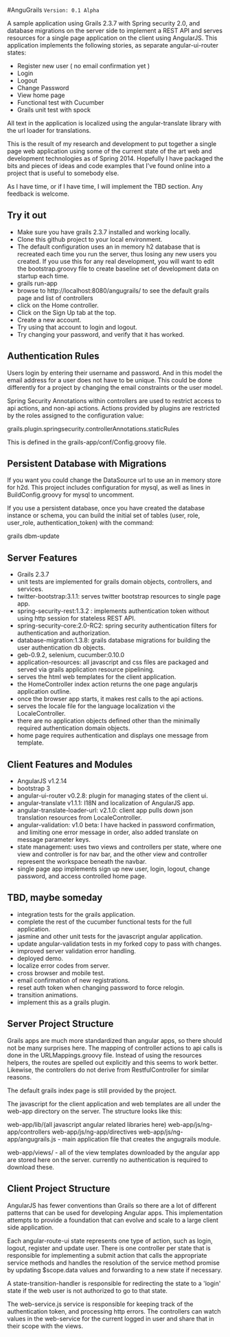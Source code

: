 #AnguGrails
`Version: 0.1 Alpha`

A sample application using Grails 2.3.7 with Spring security 2.0, and database migrations on the server side to implement a REST API and serves
resources for a single page application on the client using AngularJS. This application implements the following
stories, as separate angular-ui-router states:

  * Register new user ( no email confirmation yet )
  * Login
  * Logout
  * Change Password
  * View home page
  * Functional test with Cucumber
  * Grails unit test with spock

All text in the application is localized using the angular-translate library with the url loader for
translations.

This is the result of my research and development to put together a single page web application using some of the current state of the art web and development
technologies as of Spring 2014. Hopefully I have packaged the bits and pieces of ideas and code examples
that I've found online into a project that is useful to somebody else.

As I have time, or if I have time, I will implement the TBD section. Any feedback is welcome.


Try it out
-----------

  * Make sure you have grails 2.3.7 installed and working locally.
  * Clone this github project to your local environment.
  * The default configuration uses an in memory h2 database that is recreated each time you run the server,
    thus losing any new users you created. If you use this for any real development, you will want to edit
    the bootstrap.groovy file to create baseline set of development data on startup each time.
  * grails run-app
  * browse to http://localhost:8080/angugrails/ to see the default grails page and list of controllers
  * click on the Home controller.
  * Click on the Sign Up tab at the top.
  * Create a new account.
  * Try using that account to login and logout.
  * Try changing your password, and verify that it has worked.


Authentication Rules
--------------------

Users login by entering their username and password. And in this model the email address for a user does not have
to be unique. This could be done differently for a project by changing the email constraints or the user model.

Spring Security Annotations within controllers are used to restrict access to api actions, and non-api actions.
Actions provided by plugins are restricted by the roles assigned to the configuration value:

grails.plugin.springsecurity.controllerAnnotations.staticRules

This is defined in the grails-app/conf/Config.groovy file.


Persistent Database with Migrations
-----------------------------------

If you want you could change the DataSource url to use an in memory store for h2d. This project includes configuration
for mysql, as well as lines in BuildConfig.groovy for mysql to uncomment.

If you use a persistent database, once you have created the database instance or schema, you can build the
initial set of tables (user, role, user_role, authentication_token) with the command:

grails dbm-update



Server Features
----------------

  * Grails 2.3.7
  * unit tests are implemented for grails domain objects, controllers, and services.
  * twitter-bootstrap:3.1.1: serves twitter bootstrap resources to single page app.
  * spring-security-rest:1.3.2 : implements authentication token without using http session for stateless REST API.
  * spring-security-core:2.0-RC2: spring security authentication filters for authentication and authorization.
  * database-migration:1.3.8: grails database migrations for building the user authentication db objects.
  * geb-0.9.2, selenium, cucumber:0.10.0
  * application-resources: all javascript and css files are packaged and served via grails application resource pipelining.
  * serves the html web templates for the client application.
  * the HomeController index action returns the one page angularjs application outline.
  * once the browser app starts, it makes rest calls to the api actions.
  * serves the locale file for the language localization vi the LocaleController.
  * there are no application objects defined other than the minimally required authentication domain objects.
  * home page requires authentication and displays one message from template.


Client Features and Modules
---------------------------

  * AngularJS v1.2.14
  * bootstrap 3
  * angular-ui-router v0.2.8: plugin for managing states of the client ui.
  * angular-translate v1.1.1: I18N and localization of AngularJS app.
  * angular-translate-loader-url: v2.1.0: client app pulls down json translation resources from LocaleController.
  * angular-validation: v1.0 beta: I have hacked in password confirmation, and limiting one error message in order,
                                   also added translate on message parameter keys.
  * state management: uses two views and controllers per state, where one view and controller is for nav bar,
                      and the other view and controller represent the workspace beneath the navbar.
  * single page app implements sign up new user, login, logout, change password,
    and access controlled home page.

TBD, maybe someday
------------------

  * integration tests for the grails application.
  * complete the rest of the cucumber functional tests for the full application.
  * jasmine and other unit tests for the javascript angular application.
  * update angular-validation tests in my forked copy to pass with changes.
  * improved server validation error handling.
  * deployed demo.
  * localize error codes from server.
  * cross browser and mobile test.
  * email confirmation of new registrations.
  * reset auth token when changing password to force relogin.
  * transition animations.
  * implement this as a grails plugin.


Server Project Structure
------------------------

Grails apps are much more standardized than angular apps, so there should not be
many surprises here. The mapping of controller actions to api calls is done in the
URLMappings.groovy file. Instead of using the resources helpers, the routes are
spelled out explicitly and this seems to work better. Likewise, the controllers do not derive from RestfulController
for similar reasons.

The default grails index page is still provided by the project.

The javascript for the client application and web templates are all under the web-app
directory on the server. The structure looks like this:


web-app/lib/(all javascript angular related libraries here)
web-app/js/ng-app/controllers
web-app/js/ng-app/directives
web-app/js/ng-app/angugrails.js - main application file that creates the angugrails module.

web-app/views/ - all of the view templates downloaded by the angular app are stored here on
   the server. currently no authentication is required to download these.


Client Project Structure
------------------------

AngularJS has fewer conventions than Grails so there are a lot of different patterns
that can be used for developing Angular apps. This implementation attempts to provide
a foundation that can evolve and scale to a large client side application.

Each angular-route-ui state represents one type of action, such as login, logout,
register and update user. There is one controller per state that is responsible
for implementing a submit action that calls the appropriate service methods and
handles the resolution of the service method promise by updating $scope.data values
and forwarding to a new state if necessary.

A state-transition-handler is responsible for redirecting the state to a 'login' state
if the web user is not authorized to go to that state.


The web-service.js service is responsible for keeping track of the authentication
token, and processing http errors. The controllers can watch values in the web-service for
the current logged in user and share that in their scope with the views.








